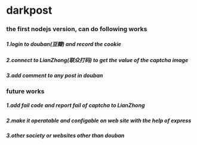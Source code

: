 # darkpost 
### the first nodejs version, can do following works
##### 1.login to douban(豆瓣) and record the cookie
##### 2.connect to LianZhong(联众打码) to get the value of the captcha image
##### 3.add comment to any post in douban

### future works
##### 1.add fail code and report fail of captcha to LianZhong
##### 2.make it operatable and configable on web site with the help of express
##### 3.other society or websites other than douban

